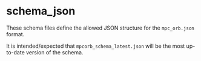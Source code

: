 # schema_json
These schema files define the allowed JSON structure for the `mpc_orb.json` format.

It is intended/expected that `mpcorb_schema_latest.json` will be the most up-to-date version of the schema.

